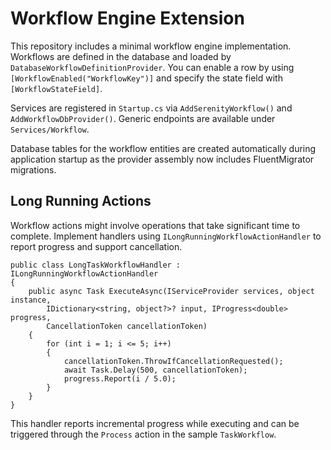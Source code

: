 # Workflow Engine Extension

This repository includes a minimal workflow engine implementation. Workflows are defined in the database and loaded by `DatabaseWorkflowDefinitionProvider`. You can enable a row by using `[WorkflowEnabled("WorkflowKey")]` and specify the state field with `[WorkflowStateField]`.

Services are registered in `Startup.cs` via `AddSerenityWorkflow()` and `AddWorkflowDbProvider()`. Generic endpoints are available under `Services/Workflow`.

Database tables for the workflow entities are created automatically during application startup as the provider assembly now includes FluentMigrator migrations.

## Long Running Actions

Workflow actions might involve operations that take significant time to complete. Implement handlers using `ILongRunningWorkflowActionHandler` to report progress and support cancellation.

```
public class LongTaskWorkflowHandler : ILongRunningWorkflowActionHandler
{
    public async Task ExecuteAsync(IServiceProvider services, object instance,
        IDictionary<string, object?>? input, IProgress<double> progress,
        CancellationToken cancellationToken)
    {
        for (int i = 1; i <= 5; i++)
        {
            cancellationToken.ThrowIfCancellationRequested();
            await Task.Delay(500, cancellationToken);
            progress.Report(i / 5.0);
        }
    }
}
```

This handler reports incremental progress while executing and can be triggered through the `Process` action in the sample `TaskWorkflow`.
